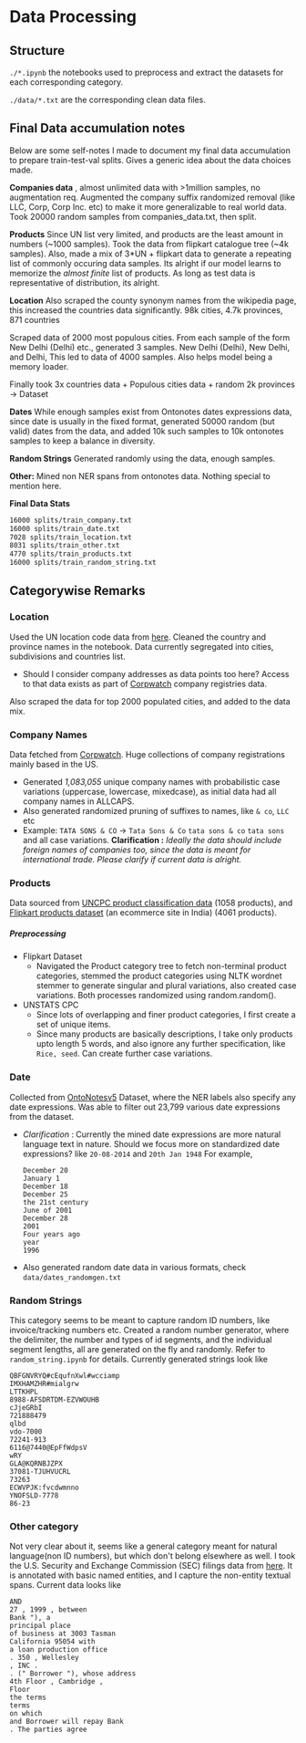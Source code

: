 # Data Processing

## Structure
`./*.ipynb` the notebooks used to preprocess and extract the datasets for each corresponding category.

`./data/*.txt` are the corresponding clean data files.

## Final Data accumulation notes

Below are some self-notes I made to document my final data accumulation to prepare train-test-val splits. Gives a
 generic idea about the data choices made.

**Companies data** , almost unlimited data with >1million samples, no augmentation req. Augmented the company suffix
 randomized removal (like LLC, Corp, Corp Inc. etc) to make it more generalizable to real world data. Took 20000 random samples from companies_data.txt, then split.

**Products** Since UN list very limited, and products are the least amount in numbers (~1000 samples). Took the data
 from flipkart catalogue tree (~4k samples). Also, made a mix of 3*UN + flipkart data to generate a repeating list of commonly occuring data samples. Its alright if our model learns to memorize the *almost finite* list of products. As long as test data is representative of distribution, its alright.

**Location**
Also scraped the county synonym names from the wikipedia page, this increased the countries data significantly.
98k cities, 4.7k provinces, 871 countries

Scraped data of 2000 most populous cities.
From each sample of the form New Delhi (Delhi) etc., generated 3 samples. New Delhi (Delhi), New Delhi, and Delhi, This led to data of 4000 samples. Also helps model being a memory loader.

Finally took 3x countries data + Populous cities data + random 2k provinces -> Dataset

**Dates**
While enough samples exist from Ontonotes dates expressions data, since date is usually in the fixed format, generated 50000 random (but valid) dates from the data, and added 10k such samples to 10k ontonotes samples to keep a balance in diversity.

**Random Strings**
Generated randomly using the data, enough samples.

**Other:**
Mined non NER spans from ontonotes data. Nothing special to mention here.

**Final Data Stats**
```bash
16000 splits/train_company.txt
16000 splits/train_date.txt
7028 splits/train_location.txt
8031 splits/train_other.txt
4770 splits/train_products.txt
16000 splits/train_random_string.txt
```


## Categorywise Remarks

### Location
Used the UN location code data from [here](http://www.unece.org/cefact/locode/welcome.html). Cleaned the country and province names in the notebook. Data currently segregated into cities, subdivisions and countries list.
* Should I consider company addresses as data points too here? Access to that data exists as part of [Corpwatch](https://old.datahub.io/dataset/corpwatch) company registries data.

Also scraped the data for top 2000 populated cities, and added to the data mix.


### Company Names
Data fetched from [Corpwatch](https://old.datahub.io/dataset/corpwatch).
Huge collections of company registrations mainly based in the US.
* Generated *1,083,055* unique company names with probabilistic case variations (uppercase, lowercase, mixedcase), as initial data had all company names in ALLCAPS.
* Also generated randomized pruning of suffixes to names, like `& co`, `LLC` etc 
* Example: `TATA SONS & CO` -> `Tata Sons & Co` `tata sons & co` `tata sons` and all case variations.
	**Clarification :** *Ideally the data should include foreign names of companies too, since the data is meant for international trade. Please clarify if current data is alright.*

 ### Products
  Data sourced from [UNCPC product classification data](https://unstats.un.org/unsd/classifications/Econ/CPC.cshtml) (1058 products), and [Flipkart products dataset](https://www.kaggle.com/PromptCloudHQ/flipkart-products) (an ecommerce site in India) (4061 products).
 ##### Preprocessing
 * Flipkart Dataset
	 * Navigated the Product category tree to fetch non-terminal product categories, stemmed the product categories using NLTK wordnet stemmer to generate singular and plural variations, also created case variations. Both processes randomized using random.random().
* UNSTATS CPC
	* Since lots of overlapping and finer product categories, I first create a set of unique items.
	* Since many products are basically descriptions, I take only products upto length 5 words, and also ignore any further specification, like `Rice, seed`. Can create further case variations.

### Date
Collected from [OntoNotesv5](https://catalog.ldc.upenn.edu/LDC2013T19) Dataset, where the NER labels also specify any date expressions. Was able to filter out 23,799 various date expressions from the dataset.
 * *Clarification* : Currently the mined date expressions are more natural language text in nature. Should we focus more on standardized date expressions? like `20-08-2014` and `20th Jan 1948`
 For example, 
	```text
	December 20
	January 1
	December 18
	December 25
	the 21st century
	June of 2001
	December 28
	2001
	Four years ago
	year
	1996
	```
 * Also generated random date data in various formats, check `data/dates_randomgen.txt`	

### Random Strings
This category seems to be meant to capture random ID numbers, like invoice/tracking numbers etc. Created a random number generator, where the delimiter, the number and types of id segments, and the individual segment lengths, all are generated on the fly and randomly. Refer to `random_string.ipynb` for details. Currently generated strings look like
```text
QBFGNVRYQ#cEqufnXwl#wcciamp
IMXHAMZHR#mialgrw
LTTKHPL
8988-AFSDRTDM-EZVWOUHB
cJjeGRbI
721888479
qlbd
vdo-7000
72241-913
6116@7440@EpFfWdpsV
wRY
GLA@KQRNBJZPX
37081-TJUHVUCRL
73263
ECWVPJK:fvcdwmnno
YNOFSLD-7778
86-23
```

### Other category
Not very clear about it, seems like a general category meant for natural language(non ID numbers), but which don't belong elsewhere as well. I took the U.S. Security and Exchange Commission (SEC) filings data from [here](https://github.com/juand-r/entity-recognition-datasets/tree/master/data/SEC-filings). It is annotated with basic named entities, and I capture the non-entity textual spans. Current data looks like
```text
AND
27 , 1999 , between
Bank "), a
principal place
of business at 3003 Tasman
California 95054 with
a loan production office
. 350 , Wellesley
, INC .
. (" Borrower "), whose address
4th Floor , Cambridge ,
Floor
the terms
terms
on which
and Borrower will repay Bank
. The parties agree
```

